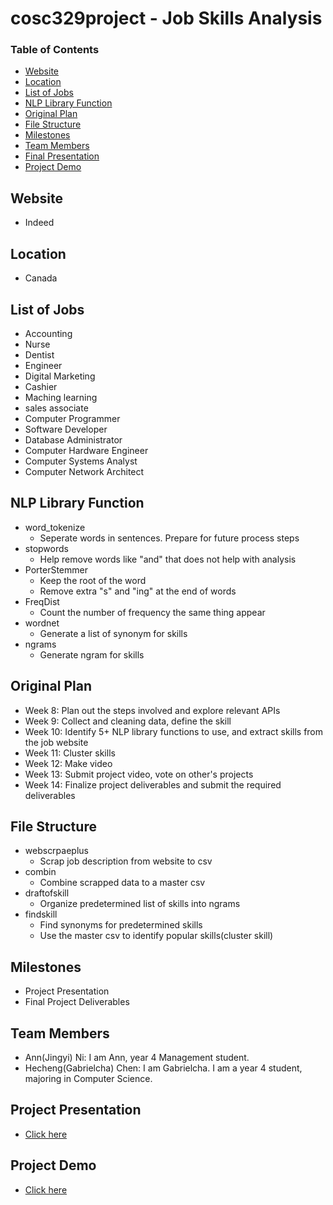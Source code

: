 # cosc329project - Job Skills Analysis

### Table of Contents 

<!--ts-->
* [Website](#Website)
* [Location](#Location)
* [List of Jobs](#List-of-Jobs)
* [NLP Library Function](#NLP-Library-Function)
* [Original Plan](#Original-Plan)
* [File Structure](#File-Structure)
* [Milestones](#Milestones)
* [Team Members](#Team-Members)
* [Final Presentation](#Final-Presentation)
* [Project Demo](#Project-Demo)
<!--te-->

## Website
- Indeed

## Location
- Canada

## List of Jobs

- Accounting
- Nurse
- Dentist
- Engineer
- Digital Marketing
- Cashier
- Maching learning
- sales associate 
- Computer Programmer
- Software Developer
- Database Administrator
- Computer Hardware Engineer
- Computer Systems Analyst
- Computer Network Architect

## NLP Library Function
- word_tokenize
  - Seperate words in sentences. Prepare for future process steps
- stopwords
  - Help remove words like "and" that does not help with analysis
- PorterStemmer
  - Keep the root of the word
  - Remove extra "s" and "ing" at the end of words
- FreqDist
  - Count the number of frequency the same thing appear
- wordnet
  - Generate a list of synonym for skills
- ngrams
  - Generate ngram for skills

## Original Plan
- Week 8: Plan out the steps involved and explore relevant APIs
- Week 9: Collect and cleaning data, define the skill
- Week 10: Identify 5+ NLP library functions to use, and extract skills from the job website
- Week 11: Cluster skills
- Week 12: Make video
- Week 13: Submit project video, vote on other's projects
- Week 14: Finalize project deliverables and submit the required deliverables

## File Structure
- webscrpaeplus
  - Scrap job description from website to csv
- combin
  - Combine scrapped data to a master csv
- draftofskill
  - Organize predetermined list of skills into ngrams
- findskill
  - Find synonyms for predetermined skills
  - Use the master csv to identify popular skills(cluster skill)

## Milestones

- Project Presentation
- Final Project Deliverables


## Team Members

- Ann(Jingyi) Ni: I am Ann, year 4 Management student.
- Hecheng(Gabrielcha) Chen: I am Gabrielcha. I am a year 4 student, majoring in Computer Science.


## Project Presentation

- [Click here](https://www.youtube.com/watch?v=AiazW9A_Xes)

## Project Demo
- [Click here](https://youtu.be/BSsczBQuiO0)
